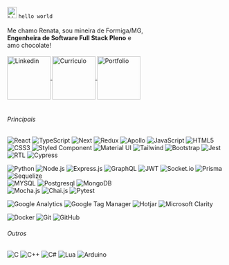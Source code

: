<img alt="Linkedin" height="26px" width="22px" src="https://media.giphy.com/media/Hw2LyRCD9EwZ8nwqe2/giphy.gif" /> `hello world`
<br/><br/>
Me chamo Renata, sou mineira de Formiga/MG,<br/>
**Engenheira de Software Full Stack Pleno** e<br/>
amo chocolate!
<br/><br/>
<a href="https://www.linkedin.com/in/renata-p-nunes/" target="blank">
  <img align="center" alt="Linkedin" width="100px" src="https://img.shields.io/badge/-Linkedin-2361B8?style=for-the-badge&logo=linkedin" />
</a>
<a href="https://github.com/renatapnunes/portfolio/blob/main/CV-Renata-Pereira-Nunes.pdf" target="blank">
  <img align="center" alt="Curriculo" width="100px" src="https://img.shields.io/badge/-Curriculo-BFCFF9?style=for-the-badge" />
</a>
<a href="https://portfolio-eight-phi-63.vercel.app/" target="blank">
  <img align="center" alt="Portfolio" width="100px" src="https://img.shields.io/badge/-Portfolio-5F5AA2?style=for-the-badge" />
</a>
<br/><br/>

###### Principais

![React](https://img.shields.io/badge/-React-37014B?style=for-the-badge&logo=React&logoColor=61DAFB) ![TypeScript](https://img.shields.io/badge/TypeScript-37014B?style=for-the-badge&logo=typescript&logoColor=typescript) ![Next](https://img.shields.io/badge/next.js-37014B?style=for-the-badge&logo=nextdotjs&logoColor=nextdotjs) ![Redux](https://img.shields.io/badge/Redux-37014B?style=for-the-badge&logo=redux&logoColor=64419E) ![Apollo](https://img.shields.io/badge/Apollo%20GraphQL-37014B?&style=for-the-badge&logo=Apollo%20GraphQL&logoColor=Apollo%20GraphQL) ![JavaScript](https://img.shields.io/badge/-JavaScript-37014B?style=for-the-badge&logo=javascript) ![HTML5](https://img.shields.io/badge/-HTML_5-37014B?style=for-the-badge&logo=html5)<br/>
![CSS3](https://img.shields.io/badge/CSS_3-37014B?&style=for-the-badge&logo=css3&logoColor=38A0D4) ![Styled Component](https://img.shields.io/badge/styled--components-37014B?&style=for-the-badge&logo=styled-components) ![Material UI](https://img.shields.io/badge/Material--UI-37014B?style=for-the-badge&logo=material-ui&logoColor=white) ![Tailwind](https://img.shields.io/badge/Tailwind_CSS-37014B?style=for-the-badge&logo=tailwind-css&logoColor=tailwind)  ![Bootstrap](https://img.shields.io/badge/Bootstrap-37014B?style=for-the-badge&logo=bootstrap) 
![Jest](https://img.shields.io/badge/Jest-37014B?style=for-the-badge&logo=jest&logoColor=BC3A12) ![RTL](https://img.shields.io/badge/RTL-37014B?style=for-the-badge&logo=testinglibrary) ![Cypress](https://img.shields.io/badge/Cypress-37014B?style=for-the-badge&logoColor=white)


![Python](https://img.shields.io/badge/-Python-430256?style=for-the-badge&logo=python) ![Node.js](https://img.shields.io/badge/-Node.js-430256?style=for-the-badge&logo=node.js&logoColor=339933) ![Express.js](https://img.shields.io/badge/Express.js-430256?style=for-the-badge&logo=express)  ![GraphQL](https://img.shields.io/badge/GraphQl-430256?style=for-the-badge&logo=graphql&logoColor=graphql) ![JWT](https://img.shields.io/badge/JWT-430256?style=for-the-badge&logo=JSON%20web%20tokens&logoColor=D63AFF) ![Socket.io](https://img.shields.io/badge/Socket.io-430256?style=for-the-badge&logo=socket.io)  ![Prisma](https://img.shields.io/badge/Prisma-430256?style=for-the-badge&logo=Prisma&logoColor=Prisma) ![Sequelize](https://img.shields.io/badge/Sequelize-430256?style=for-the-badge&logo=sequelize)<br/>
![MYSQL](https://img.shields.io/badge/MySQL-430256?style=for-the-badge&logo=mysql)  ![Postgresql](https://img.shields.io/badge/PostgreSQL-430256?style=for-the-badge&logo=postgresql&logoColor=postgresql) ![MongoDB](https://img.shields.io/badge/MongoDB-430256?style=for-the-badge&logo=mongodb)  
 ![Mocha.js](https://img.shields.io/badge/Mocha-430256?style=for-the-badge&logo=mocha) ![Chai.js](https://img.shields.io/badge/Chai-430256?style=for-the-badge&logo=chai&logoColor=970000) ![Pytest](https://img.shields.io/badge/Pytest-430256?style=for-the-badge&logoColor=white)

![Google Analytics](https://img.shields.io/badge/Google%20Analytics-4E0261?style=for-the-badge&logo=google%20analytics&logoColor=white) ![Google Tag Manager](https://img.shields.io/badge/Google%20Tag%20Manager-4E0261?style=for-the-badge&logoColor=white) ![Hotjar](https://img.shields.io/badge/hotjar-4E0261?style=for-the-badge&logo=hotjar&logoColor=white) ![Microsoft Clarity](https://img.shields.io/badge/Microsoft%20Clarity-4E0261?style=for-the-badge&logoColor=white) 

![Docker](https://img.shields.io/badge/Docker-4E0261?style=for-the-badge&logo=docker) ![Git](https://img.shields.io/badge/-Git-4E0261?style=for-the-badge&logo=git&logoColor=F05032) ![GitHub](https://img.shields.io/badge/-GitHub-4E0261?style=for-the-badge&logo=github&logoColor=white)  


 ###### Outros
![C](https://img.shields.io/badge/C-5A026D?style=for-the-badge&logo=c) ![C++](https://img.shields.io/badge/C%2B%2B-5A026D?style=for-the-badge&logo=c%2B%2B) ![C#](https://img.shields.io/badge/C%23-5A026D?style=for-the-badge&logo=c-sharp) ![Lua](https://img.shields.io/badge/Lua-5A026D?style=for-the-badge&logo=lua) ![Arduino](https://img.shields.io/badge/Arduino-5A026D?style=for-the-badge&logo=arduino) 
<br/><br/>
